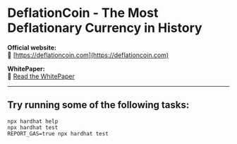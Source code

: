# DeflationCoin - The Most Deflationary Currency in History

**Official website:**  
🔗 [https://deflationcoin.com](https://deflationcoin.com)  

**WhitePaper:**  
📄 [Read the WhitePaper](https://deflationcoin.com/whitepaper_en.pdf)  

---

## Try running some of the following tasks:

```shell
npx hardhat help
npx hardhat test
REPORT_GAS=true npx hardhat test